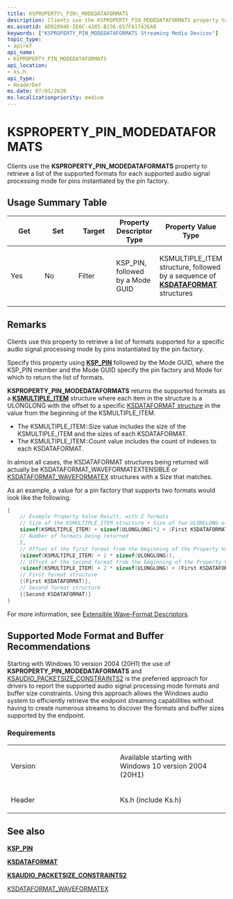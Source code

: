 ```yaml
---
title: KSPROPERTY\_PIN\_MODEDATAFORMATS
description: Clients use the KSPROPERTY_PIN_MODEDATAFORMATS property to retrieve a list of the supported formats for each supported mode for pins instantiated by the pin factory.
ms.assetid: AD028946-2E6C-4385-B336-657FA1743EA8
keywords: ["KSPROPERTY_PIN_MODEDATAFORMATS Streaming Media Devices"]
topic_type:
- apiref
api_name:
- KSPROPERTY_PIN_MODEDATAFORMATS
api_location:
- ks.h
api_type:
- HeaderDef
ms.date: 07/01/2020
ms.localizationpriority: medium
---
```


# KSPROPERTY\_PIN\_MODEDATAFORMATS

Clients use the  **KSPROPERTY\_PIN\_MODEDATAFORMATS** property to retrieve a list of the supported formats for each supported audio signal processing mode for pins instantiated by the pin factory.

## Usage Summary Table

<table>
<colgroup>
<col width="20%" />
<col width="20%" />
<col width="20%" />
<col width="20%" />
<col width="20%" />
</colgroup>
<thead>
<tr class="header">
<th>Get</th>
<th>Set</th>
<th>Target</th>
<th>Property Descriptor Type</th>
<th>Property Value Type</th>
</tr>
</thead>
<tbody>
<tr class="odd">
<td><p>Yes</p></td>
<td><p>No</p></td>
<td><p>Filter</p></td>
<td><p>KSP_PIN, followed by a Mode GUID</p></td>
<td><p>KSMULTIPLE_ITEM structure, followed by a sequence of <a href="https://docs.microsoft.com/windows-hardware/drivers/ddi/ks/ns-ks-ksdataformat" data-raw-source="[&lt;strong&gt;KSDATAFORMAT&lt;/strong&gt;](https://docs.microsoft.com/windows-hardware/drivers/ddi/ks/ns-ks-ksdataformat)"><strong>KSDATAFORMAT</strong></a> structures</p></td>
</tr>
</tbody>
</table>

## Remarks

Clients use this property to retrieve a list of formats supported for a specific audio signal processing mode by pins instantiated by the pin factory.

Specify this property using [**KSP\_PIN**](https://docs.microsoft.com/windows-hardware/drivers/ddi/ks/ns-ks-ksp_pin) followed by the Mode GUID, where the KSP_PIN member and the Mode GUID specify the pin factory and Mode for which to return the list of formats.

**KSPROPERTY\_PIN\_MODEDATAFORMATS** returns the supported formats as a [**KSMULTIPLE\_ITEM**](https://docs.microsoft.com/windows-hardware/drivers/ddi/ks/ns-ks-ksmultiple_item) structure where each item in the structure is a ULONGLONG with the offset to a specific [KSDATAFORMAT structure](ttps://docs.microsoft.com/windows-hardware/drivers/ddi/ks/ns-ks-ksdataformat) in the value from the beginning of the KSMULTIPLE_ITEM.
- The KSMULTIPLE_ITEM::Size value includes the size of the KSMULTIPLE_ITEM and the sizes of each KSDATAFORMAT. 
- The KSMULTIPLE_ITEM::Count value includes the count of indexes to each KSDATAFORMAT.

In almost all cases, the KSDATAFORMAT structures being returned will actually be KSDATAFORMAT_WAVEFORMATEXTENSIBLE or [KSDATAFORMAT_WAVEFORMATEX](https://docs.microsoft.com/windows-hardware/drivers/ddi/ksmedia/ns-ksmedia-ksdataformat_waveformatex) structures with a Size that matches.

As an example, a value for a pin factory that supports two formats would look like the following.

```cpp
{
    // Example Property Value Result, with 2 formats
    // Size of the KSMULTIPLE_ITEM structure + Size of two ULONGLONG offset values + Size of first format + Size of second format
    sizeof(KSMULTIPLE_ITEM) + sizeof(ULONGLONG)*2 + (First KSDATAFORMAT::Size) + (Second KSDATAFORMAT::Size),
    // Number of formats being returned
    2,
    // Offset of the first format from the beginning of the Property Value
    (sizeof(KSMULTIPLE_ITEM) + 2 * sizeof(ULONGLONG)),
    // Offset of the second format from the beginning of the Property Value
    (sizeof(KSMULTIPLE_ITEM) + 2 * sizeof(ULONGLONG) + (First KSDATAFORMAT::Size),
    // First format structure
    {(First KSDATAFORMAT)},
    // Second format structure
    {(Second KSDATAFORMAT)}
}
```

For more information, see [Extensible Wave-Format Descriptors](https://docs.microsoft.com/windows-hardware/drivers/audio/extensible-wave-format-descriptors).

## Supported Mode Format and Buffer Recommendations

Starting with Windows 10 version 2004 (20H1) the use of **KSPROPERTY\_PIN\_MODEDATAFORMATS** and [KSAUDIO_PACKETSIZE_CONSTRAINTS2](https://docs.microsoft.com/windows-hardware/drivers/ddi/ksmedia/ns-ksmedia-_ksaudio_packetsize_constraints2) is the preferred approach for drivers to report the supported audio signal processing mode formats and buffer size constraints. Using this approach allows the Windows audio system to efficiently retrieve the endpoint streaming capabilities without having to create numerous streams to discover the formats and buffer sizes supported by the endpoint.

### Requirements

<table>
<colgroup>
<col width="50%" />
<col width="50%" />
</colgroup>
<tbody>
<tr class="odd">
<td><p>Version</p></td>
<td><p>Available starting with Windows 10 version 2004 (20H1)</p></td>
</tr>
<tr class="even">
<td><p>Header</p></td>
<td>Ks.h (include Ks.h)</td>
</tr>
</tbody>
</table>

## See also

[**KSP\_PIN**](https://docs.microsoft.com/windows-hardware/drivers/ddi/ks/ns-ks-ksp_pin)

[**KSDATAFORMAT**](https://docs.microsoft.com/windows-hardware/drivers/ddi/ks/ns-ks-ksdataformat)

[**KSAUDIO_PACKETSIZE_CONSTRAINTS2**](https://docs.microsoft.com/windows-hardware/drivers/ddi/ksmedia/ns-ksmedia-_ksaudio_packetsize_constraints2)

[KSDATAFORMAT_WAVEFORMATEX](https://docs.microsoft.com/windows-hardware/drivers/ddi/ksmedia/ns-ksmedia-ksdataformat_waveformatex)  
